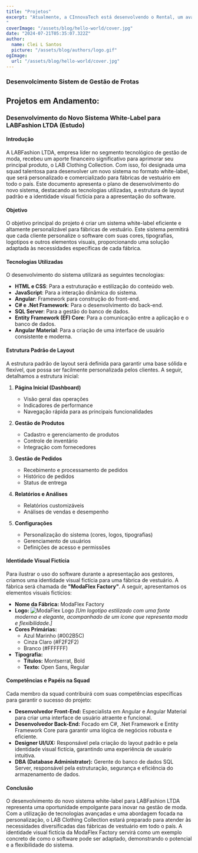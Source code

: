 ```yaml
---
title: "Projetos"
excerpt: "Atualmente, a CInnovaTech está desenvolvendo o Rental, um avançado sistema de gestão de frotas para locadoras de veículos e concessionárias. Este produto, voltado para o setor automotivo, com intuito de oferecer uma solução abrangente e eficiente na administração de frotas. O Rental visa melhorar a operacionalidade e o controle de veículos, proporcionando funcionalidades de gerenciamento, manutenção, rastreamento e otimização de frotas.
"
coverImage: "/assets/blog/hello-world/cover.jpg"
date: "2024-07-21T05:35:07.322Z"
author:
  name: Clei L Santos
  picture: "/assets/blog/authors/logo.gif"
ogImage:
  url: "/assets/blog/hello-world/cover.jpg"
---
```


### Desenvolcimento Sistem de Gestão de Frotas

## Projetos em Andamento:



### Desenvolvimento do Novo Sistema White-Label para LABFashion LTDA (Estudo)

#### Introdução

A LABFashion LTDA, empresa líder no segmento tecnológico de gestão de moda, recebeu um aporte financeiro significativo para aprimorar seu principal produto, o LAB Clothing Collection. Com isso, foi designada uma squad talentosa para desenvolver um novo sistema no formato white-label, que será personalizado e comercializado para fábricas de vestuário em todo o país. Este documento apresenta o plano de desenvolvimento do novo sistema, destacando as tecnologias utilizadas, a estrutura de layout padrão e a identidade visual fictícia para a apresentação do software.

#### Objetivo

O objetivo principal do projeto é criar um sistema white-label eficiente e altamente personalizável para fábricas de vestuário. Este sistema permitirá que cada cliente personalize o software com suas cores, tipografias, logotipos e outros elementos visuais, proporcionando uma solução adaptada às necessidades específicas de cada fábrica.

#### Tecnologias Utilizadas

O desenvolvimento do sistema utilizará as seguintes tecnologias:

- **HTML e CSS**: Para a estruturação e estilização do conteúdo web.
- **JavaScript**: Para a interação dinâmica do sistema.
- **Angular**: Framework para construção do front-end.
- **C# e .Net Framework**: Para o desenvolvimento do back-end.
- **SQL Server**: Para a gestão do banco de dados.
- **Entity Framework (EF) Core**: Para a comunicação entre a aplicação e o banco de dados.
- **Angular Material**: Para a criação de uma interface de usuário consistente e moderna.

#### Estrutura Padrão de Layout

A estrutura padrão de layout será definida para garantir uma base sólida e flexível, que possa ser facilmente personalizada pelos clientes. A seguir, detalhamos a estrutura inicial:

1. **Página Inicial (Dashboard)**
   - Visão geral das operações
   - Indicadores de performance
   - Navegação rápida para as principais funcionalidades

2. **Gestão de Produtos**
   - Cadastro e gerenciamento de produtos
   - Controle de inventário
   - Integração com fornecedores

3. **Gestão de Pedidos**
   - Recebimento e processamento de pedidos
   - Histórico de pedidos
   - Status de entrega

4. **Relatórios e Análises**
   - Relatórios customizáveis
   - Análises de vendas e desempenho

5. **Configurações**
   - Personalização do sistema (cores, logos, tipografias)
   - Gerenciamento de usuários
   - Definições de acesso e permissões

#### Identidade Visual Fictícia

Para ilustrar o uso do software durante a apresentação aos gestores, criamos uma identidade visual fictícia para uma fábrica de vestuário. A fábrica será chamada de **"ModaFlex Factory"**. A seguir, apresentamos os elementos visuais fictícios:

- **Nome da Fábrica:** ModaFlex Factory
- **Logo:** 
  ![ModaFlex Logo](https://via.placeholder.com/150) *[Um logotipo estilizado com uma fonte moderna e elegante, acompanhado de um ícone que representa moda e flexibilidade.]*
- **Cores Primárias:**
  - Azul Marinho (#002B5C)
  - Cinza Claro (#F2F2F2)
  - Branco (#FFFFFF)
- **Tipografia:**
  - **Títulos:** Montserrat, Bold
  - **Texto:** Open Sans, Regular

#### Competências e Papéis na Squad

Cada membro da squad contribuirá com suas competências específicas para garantir o sucesso do projeto:

- **Desenvolvedor Front-End:** Especialista em Angular e Angular Material para criar uma interface de usuário atraente e funcional.
- **Desenvolvedor Back-End:** Focado em C#, .Net Framework e Entity Framework Core para garantir uma lógica de negócios robusta e eficiente.
- **Designer UI/UX:** Responsável pela criação do layout padrão e pela identidade visual fictícia, garantindo uma experiência de usuário intuitiva.
- **DBA (Database Administrator):** Gerente do banco de dados SQL Server, responsável pela estruturação, segurança e eficiência do armazenamento de dados.

#### Conclusão

O desenvolvimento do novo sistema white-label para LABFashion LTDA representa uma oportunidade empolgante para inovar na gestão de moda. Com a utilização de tecnologias avançadas e uma abordagem focada na personalização, o LAB Clothing Collection estará preparado para atender às necessidades diversificadas das fábricas de vestuário em todo o país. A identidade visual fictícia da ModaFlex Factory servirá como um exemplo concreto de como o software pode ser adaptado, demonstrando o potencial e a flexibilidade do sistema.